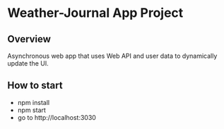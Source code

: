 # Weather-Journal App Project

## Overview
Asynchronous web app that uses Web API and user data to dynamically update the UI. 

## How to start

  * npm install
  * npm start
  * go to http://localhost:3030 
